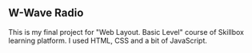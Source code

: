 ## W-Wave Radio
This is my final project for "Web Layout. Basic Level" course of Skillbox learning platform.
I used HTML, CSS and a bit of JavaScript.
